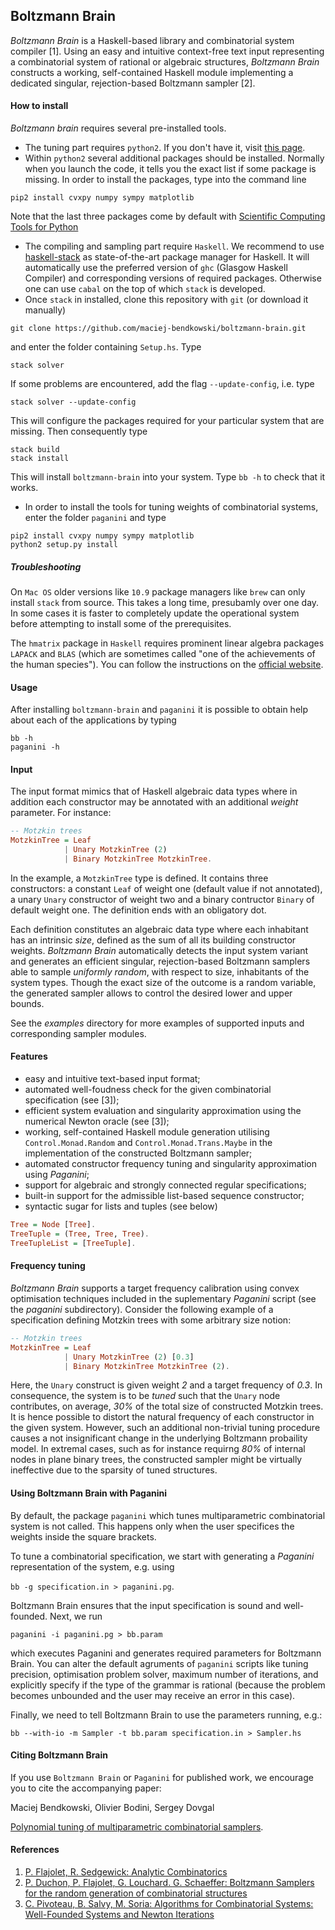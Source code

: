 Boltzmann Brain
---------------

*Boltzmann Brain* is a Haskell-based library and combinatorial system
compiler [1]. Using an easy and intuitive context-free text input representing 
a combinatorial system of rational or algebraic structures, *Boltzmann Brain* constructs 
a working, self-contained Haskell module implementing a dedicated
singular,  rejection-based Boltzmann sampler [2].

#### How to install

*Boltzmann brain* requires several pre-installed tools.
 * The tuning part requires `python2`. If you don't have it, visit [this page](https://wiki.python.org/moin/BeginnersGuide/Download).
 * Within `python2` several additional packages should be installed. Normally when you launch the code, it tells you the exact list if some package is missing. In order to install the packages, type into the command line
 ```
 pip2 install cvxpy numpy sympy matplotlib
 ```
 Note that the last three packages come by default with [Scientific Computing Tools for Python](https://www.scipy.org/about.html)
 * The compiling and sampling part require `Haskell`. We recommend to use [haskell-stack](https://docs.haskellstack.org/en/stable/README/) as state-of-the-art package manager for Haskell. It will automatically use the preferred version of `ghc` (Glasgow Haskell Compiler) and corresponding versions of required packages. Otherwise one can use `cabal` on the top of which `stack` is developed.
 * Once `stack` in installed, clone this repository with `git` (or download it manually)
 ```
 git clone https://github.com/maciej-bendkowski/boltzmann-brain.git
 ```
 and enter the folder containing `Setup.hs`.
 Type
 ```
 stack solver
 ```
 If some problems are encountered, add the flag `--update-config`, i.e. type
 ```
 stack solver --update-config
 ```
 This will configure the packages required for your particular system that are missing. Then consequently type
 ```
 stack build
 stack install
 ```
 This will install `boltzmann-brain` into your system. Type `bb -h` to check that it works.
 * In order to install the tools for tuning weights of combinatorial systems, enter the folder `paganini` and type
 ```
 pip2 install cvxpy numpy sympy matplotlib
 python2 setup.py install
 ```
 
##### Troubleshooting
On `Mac OS` older versions like `10.9` package managers like `brew` can only install `stack` from source.
This takes a long time, presubamly over one day.
In some cases it is faster to completely update the operational system before attempting to install some of the prerequisites.

The `hmatrix` package in `Haskell` requires prominent linear algebra packages `LAPACK` and `BLAS` (which are sometimes called "one of the achievements of the human species"). You can follow the instructions on the [official website](http://www.netlib.org/lapack/).

#### Usage

After installing `boltzmann-brain` and `paganini` it is possible to obtain help about each of the applications by typing
```
bb -h
paganini -h
```

#### Input
The input format mimics that of Haskell algebraic data types where in addition each
constructor may be annotated with an additional *weight* parameter. For instance:

```hs
-- Motzkin trees
MotzkinTree = Leaf
            | Unary MotzkinTree (2)
            | Binary MotzkinTree MotzkinTree.
   ```
In the example, a ```MotzkinTree``` type is defined. It contains three constructors: a constant ```Leaf``` of weight one (default value if not annotated), a unary ```Unary``` constructor of weight two and a binary contructor ```Binary``` of default weight one. The definition ends with an obligatory dot.

Each definition constitutes an algebraic data type where each inhabitant has an intrinsic *size*, defined as the sum of all its building constructor weights. 
*Boltzmann Brain* automatically detects the input system variant and generates an efficient singular, rejection-based Boltzmann samplers able to sample *uniformly random*,
 with respect to size, inhabitants of the system types. Though the exact size of the outcome is a random variable, the generated sampler allows to control the 
desired lower and upper bounds. 

See the *examples* directory for more examples of supported inputs and corresponding sampler modules.

#### Features
- easy and intuitive text-based input format;
- automated well-foudness check for the given combinatorial specification (see [3]);
- efficient system evaluation and singularity approximation using the numerical Newton oracle (see [3]);
- working, self-contained Haskell module generation utilising ```Control.Monad.Random```
  and ```Control.Monad.Trans.Maybe``` in the implementation of the constructed Boltzmann sampler;
- automated constructor frequency tuning and singularity approximation using *Paganini*;
- support for algebraic and strongly connected regular specifications;
- built-in support for the admissible list-based sequence constructor;
- syntactic sugar for lists and tuples (see below)

```hs
Tree = Node [Tree].
TreeTuple = (Tree, Tree, Tree).
TreeTupleList = [TreeTuple].
```

#### Frequency tuning
*Boltzmann Brain* supports a target frequency calibration using convex optimisation techniques included in the suplementary 
*Paganini* script (see the *paganini* subdirectory). Consider the following example of a specification defining
 Motzkin trees with some arbitrary size notion:

```hs
-- Motzkin trees
MotzkinTree = Leaf
            | Unary MotzkinTree (2) [0.3]
            | Binary MotzkinTree MotzkinTree (2).
   ```
Here, the ```Unary``` construct is given weight *2* and a target frequency
of *0.3*. In consequence, the system is to be *tuned* such that the ```Unary``` node 
contributes, on average, *30%* of the total size of constructed Motzkin trees.
It is hence possible to distort the natural frequency of each constructor 
in the given system. However, such an additional non-trivial tuning procedure causes a
not insignificant change in the underlying Boltzmann probaility model. In extremal cases, such as for instance
requirng *80%* of internal nodes in plane binary trees, the constructed sampler might 
be virtually ineffective due to the sparsity of tuned structures.

#### Using Boltzmann Brain with Paganini
By default, the package `paganini` which tunes multiparametric combinatorial system is not called.
This happens only when the user specifices the weights inside the square brackets.

To tune a combinatorial specification, we start with generating a *Paganini*
representation of the system, e.g. using 

```bb -g specification.in > paganini.pg```.

Boltzmann Brain ensures that the input specification is sound and well-founded.
Next, we run 

```paganini -i paganini.pg > bb.param```

which executes Paganini and generates required parameters for Boltzmann Brain.
You can alter the default agruments of `paganini` scripts like tuning precision,
optimisation problem solver, maximum number of iterations, and explicitly specify
if the type of the grammar is rational (because the problem becomes unbounded and the user may receive an error in this case).

 Finally, we need to tell Boltzmann Brain to use the parameters running, e.g.:

```bb --with-io -m Sampler -t bb.param specification.in > Sampler.hs```

#### Citing Boltzmann Brain
If you use `Boltzmann Brain` or `Paganini` for published work, 
we encourage you to cite the accompanying paper: 

Maciej Bendkowski, Olivier Bodini, Sergey Dovgal

[Polynomial tuning of multiparametric combinatorial
samplers](https://arxiv.org/abs/1708.01212).

#### References
1. [P. Flajolet, R. Sedgewick: Analytic
   Combinatorics](http://algo.inria.fr/flajolet/Publications/book.pdf)
2. [P. Duchon, P. Flajolet, G. Louchard. G. Schaeffer: Boltzmann Samplers for
   the random generation of combinatorial
structures](http://algo.inria.fr/flajolet/Publications/DuFlLoSc04.pdf)
3. [C. Pivoteau, B. Salvy, M. Soria: Algorithms for Combinatorial Systems:
   Well-Founded Systems and Newton Iterations](https://arxiv.org/abs/1109.2688)
